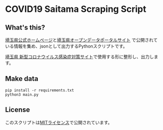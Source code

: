 # COVID19 Saitama Scraping Script

## What's this?
[埼玉県公式ホームページ](https://www.pref.saitama.lg.jp/a0701/shingatacoronavirus.html)と[埼玉県オープンデータポータルサイト](https://opendata.pref.saitama.lg.jp/)
で公開されている情報を集め、jsonとして出力するPythonスクリプトです。

[埼玉県 新型コロナウイルス感染症対策サイト](https://saitama.stopcovid19.jp/)で使用する形に整形し、出力します。

## Make data
```shell script
pip install -r requirements.txt
python3 main.py
```
## License
このスクリプトは[MITライセンス](LICENSE)で公開されています。
